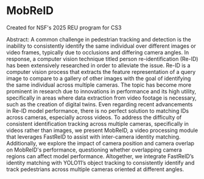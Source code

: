 # MobReID
Created for NSF's 2025 REU program for CS3

Abstract: A common challenge in pedestrian tracking and detection is the inability to consistently identify the same individual over different images or video frames, typically due to occlusions and differing camera angles. In response, a computer vision technique titled person re-identification (Re-ID) has been extensively researched in order to alleviate the issue. Re-ID is a computer vision process that extracts the feature representation of a query image to compare to a gallery of other images with the goal of identifying the same individual across multiple cameras. The topic has become more prominent in research due to innovations in performance and its high utility, specifically in areas where data extraction from video footage is necessary, such as the creation of digital twins. 
Even regarding recent advancements in Re-ID model performance, there is no perfect solution to matching IDs across cameras, especially across videos. To address the difficulty of consistent identification tracking across multiple cameras, specifically in videos rather than images, we present MobReID, a video processing module that leverages FastReID to assist with inter-camera identity matching. Additionally, we explore the impact of camera position and camera overlap on MobReID's performance, questioning whether overlapping camera regions can affect model performance. Altogether, we integrate FastReID’s identity matching with YOLO11’s object tracking to consistently identify and track pedestrians across multiple cameras oriented at different angles. 
